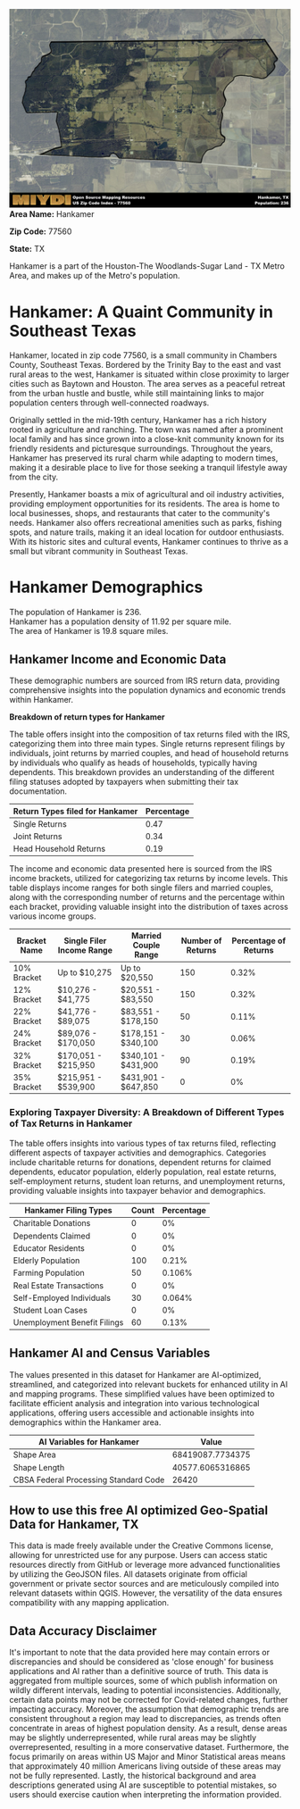 ![Image Alt Text](../_images/77560.png)
**Area Name:** Hankamer

**Zip Code:** 77560

**State:** TX

Hankamer is a part of the Houston-The Woodlands-Sugar Land - TX Metro Area, and makes up  of the Metro's population.  

# Hankamer: A Quaint Community in Southeast Texas  

Hankamer, located in zip code 77560, is a small community in Chambers County, Southeast Texas. Bordered by the Trinity Bay to the east and vast rural areas to the west, Hankamer is situated within close proximity to larger cities such as Baytown and Houston. The area serves as a peaceful retreat from the urban hustle and bustle, while still maintaining links to major population centers through well-connected roadways.

Originally settled in the mid-19th century, Hankamer has a rich history rooted in agriculture and ranching. The town was named after a prominent local family and has since grown into a close-knit community known for its friendly residents and picturesque surroundings. Throughout the years, Hankamer has preserved its rural charm while adapting to modern times, making it a desirable place to live for those seeking a tranquil lifestyle away from the city.

Presently, Hankamer boasts a mix of agricultural and oil industry activities, providing employment opportunities for its residents. The area is home to local businesses, shops, and restaurants that cater to the community's needs. Hankamer also offers recreational amenities such as parks, fishing spots, and nature trails, making it an ideal location for outdoor enthusiasts. With its historic sites and cultural events, Hankamer continues to thrive as a small but vibrant community in Southeast Texas.

# Hankamer Demographics

The population of Hankamer is 236.  
Hankamer has a population density of 11.92 per square mile.  
The area of Hankamer is 19.8 square miles.  

## Hankamer Income and Economic Data

These demographic numbers are sourced from IRS return data, providing comprehensive insights into the population dynamics and economic trends within Hankamer.

**Breakdown of return types for Hankamer**

The table offers insight into the composition of tax returns filed with the IRS, categorizing them into three main types. Single returns represent filings by individuals, joint returns by married couples, and head of household returns by individuals who qualify as heads of households, typically having dependents. This breakdown provides an understanding of the different filing statuses adopted by taxpayers when submitting their tax documentation.

| Return Types filed for Hankamer                              | Percentage          |
|----------------------------------------------------------|---------------------|
| Single Returns                                            | 0.47 |
| Joint Returns                                             | 0.34 |
| Head Household Returns                                    | 0.19 |

The income and economic data presented here is sourced from the IRS income brackets, utilized for categorizing tax returns by income levels. This table displays income ranges for both single filers and married couples, along with the corresponding number of returns and the percentage within each bracket, providing valuable insight into the distribution of taxes across various income groups.

| Bracket Name       | Single Filer Income Range | Married Couple Range | Number of Returns | Percentage of Returns |
|--------------------|----------------------------|----------------------|-------------------|-----------------------|
| 10% Bracket        | Up to $10,275              | Up to $20,550        | 150 | 0.32% |
| 12% Bracket        | $10,276 - $41,775          | $20,551 - $83,550    | 150 | 0.32% |
| 22% Bracket        | $41,776 - $89,075          | $83,551 - $178,150   | 50 | 0.11% |
| 24% Bracket        | $89,076 - $170,050         | $178,151 - $340,100  | 30 | 0.06% |
| 32% Bracket        | $170,051 - $215,950        | $340,101 - $431,900  | 90 | 0.19% |
| 35% Bracket        | $215,951 - $539,900        | $431,901 - $647,850  | 0 | 0% |

### Exploring Taxpayer Diversity: A Breakdown of Different Types of Tax Returns in Hankamer

The table offers insights into various types of tax returns filed, reflecting different aspects of taxpayer activities and demographics. Categories include charitable returns for donations, dependent returns for claimed dependents, educator population, elderly population, real estate returns, self-employment returns, student loan returns, and unemployment returns, providing valuable insights into taxpayer behavior and demographics.

| Hankamer Filing Types                    | Count | Percentage |
|--------------------------------------|-------|------------|
| Charitable Donations                 | 0 | 0% |
| Dependents Claimed                   | 0 | 0% |
| Educator Residents                   | 0 | 0% |
| Elderly Population                   | 100 | 0.21% |
| Farming Population                   | 50 | 0.106% |
| Real Estate Transactions             | 0 | 0% |
| Self-Employed Individuals            | 30 | 0.064% |
| Student Loan Cases                   | 0 | 0% |
| Unemployment Benefit Filings         | 60 | 0.13% |

## Hankamer AI and Census Variables

The values presented in this dataset for Hankamer are AI-optimized, streamlined, and categorized into relevant buckets for enhanced utility in AI and mapping programs. These simplified values have been optimized to facilitate efficient analysis and integration into various technological applications, offering users accessible and actionable insights into demographics within the Hankamer area.

| AI Variables for Hankamer | Value |
|-------------|-------|
| Shape Area | 68419087.7734375 |
| Shape Length | 40577.6065316865 |
| CBSA Federal Processing Standard Code | 26420 |

## How to use this free AI optimized Geo-Spatial Data for Hankamer, TX

This data is made freely available under the Creative Commons license, allowing for unrestricted use for any purpose. Users can access static resources directly from GitHub or leverage more advanced functionalities by utilizing the GeoJSON files. All datasets originate from official government or private sector sources and are meticulously compiled into relevant datasets within QGIS. However, the versatility of the data ensures compatibility with any mapping application.

## Data Accuracy Disclaimer
It's important to note that the data provided here may contain errors or discrepancies and should be considered as 'close enough' for business applications and AI rather than a definitive source of truth. This data is aggregated from multiple sources, some of which publish information on wildly different intervals, leading to potential inconsistencies. Additionally, certain data points may not be corrected for Covid-related changes, further impacting accuracy. Moreover, the assumption that demographic trends are consistent throughout a region may lead to discrepancies, as trends often concentrate in areas of highest population density. As a result, dense areas may be slightly underrepresented, while rural areas may be slightly overrepresented, resulting in a more conservative dataset. Furthermore, the focus primarily on areas within US Major and Minor Statistical areas means that approximately 40 million Americans living outside of these areas may not be fully represented. Lastly, the historical background and area descriptions generated using AI are susceptible to potential mistakes, so users should exercise caution when interpreting the information provided.
